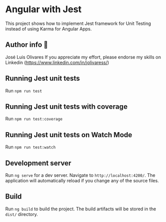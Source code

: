 # Angular with Jest

This project shows how to implement Jest framework for Unit Testing instead of using Karma for Angular Apps.

## Author info :ninja:
José Luis Olivares 
If you appreciate my effort, please endorse my skills on Linkedin (https://www.linkedin.com/in/jolivaress/)

## Running Jest unit tests

Run `npm run test` 

## Running Jest unit tests with coverage

Run `npm run test:coverage` 


## Running Jest unit tests on Watch Mode

Run `npm run test:watch` 



## Development server

Run `ng serve` for a dev server. Navigate to `http://localhost:4200/`. The application will automatically reload if you change any of the source files.


## Build

Run `ng build` to build the project. The build artifacts will be stored in the `dist/` directory.




